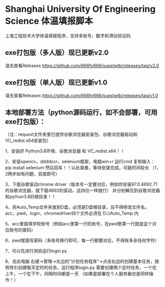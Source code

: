 # Shanghai University Of Engineering Science 体温填报脚本
上海工程技术大学体温填报程序，支持多账号，数字和滑动验证码
## exe打包版（多人版）现已更新v2.0
请去查看Releases 
https://github.com/666fy666/suestwtb/releases/tag/v2.0
## exe打包版（单人版）现已更新v1.0
请去查看Releases 
https://github.com/666fy666/suestwtb/releases/tag/v1.0
## 本地部署方法（python源码运行，如不会部署，可用exe打包版）：
（注：request文件夹里已提供谷歌浏览器安装包、谷歌浏览器驱动和VC_redist.x64安装包）

1、安装好 Python3.8环境、谷歌浏览器 和 VC_redist.x64！！

2、安装opencv，ddddocr，selenium框架，电脑win+r 运行cmd 复制输入：pip install selenium 然后回车！！以此类推，等待安装完成，可能时间较长
（1，2两步如有问题，百度即可）

3、下载谷歌驱动chrome driver（版本号一定要对应，例如你安装97.0.4692.71的谷歌浏览器，就下载4692的驱动，这四位一样就行）
   并分别解压到谷歌浏览器和python3.8的根目录！！ 

4、将Auto_Temp文件夹放到D盘，必须是D盘根目录，且不得修改文件名，acc，pwd，login，chromedriver四个文件必须在  D://Auto_Temp  内

5、acc里面填学校账号（例如acc里第一行的账号，在pwd里第一行就是这个对应账号的密码）

6、pwd里面写密码（多账号换行即可，每一行都要对应，不得有多余任何字符）

7、可以先进行测验运行login.py 

8、去此电脑 右键->管理->左边的“计划任务程序”->点击右边的创建基本任务，按照导引创建每天定时的任务，运行程序login.py
   需要创建两个定时任务，一个在上午，一个在下午，间隔时间都是一天
  （如果是部署在个人服务器也是同样操作！）
